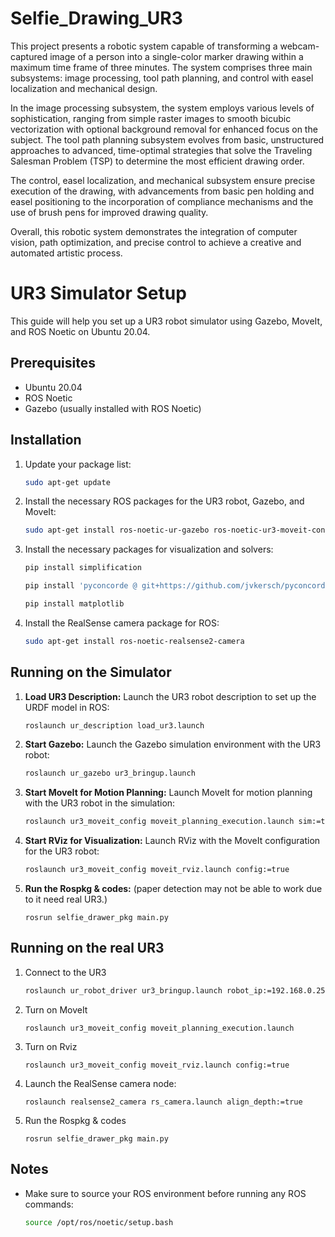# Selfie_Drawing_UR3
This project presents a robotic system capable of transforming a webcam-captured image of a person into a single-color marker drawing within a maximum time frame of three minutes. The system comprises three main subsystems: image processing, tool path planning, and control with easel localization and mechanical design.

In the image processing subsystem, the system employs various levels of sophistication, ranging from simple raster images to smooth bicubic vectorization with optional background removal for enhanced focus on the subject. The tool path planning subsystem evolves from basic, unstructured approaches to advanced, time-optimal strategies that solve the Traveling Salesman Problem (TSP) to determine the most efficient drawing order.

The control, easel localization, and mechanical subsystem ensure precise execution of the drawing, with advancements from basic pen holding and easel positioning to the incorporation of compliance mechanisms and the use of brush pens for improved drawing quality.

Overall, this robotic system demonstrates the integration of computer vision, path optimization, and precise control to achieve a creative and automated artistic process.


# UR3 Simulator Setup

This guide will help you set up a UR3 robot simulator using Gazebo, MoveIt, and ROS Noetic on Ubuntu 20.04.

## Prerequisites

- Ubuntu 20.04
- ROS Noetic
- Gazebo (usually installed with ROS Noetic)

## Installation

1. Update your package list:

   ```bash
   sudo apt-get update
   ```

2. Install the necessary ROS packages for the UR3 robot, Gazebo, and MoveIt:

   ```bash
   sudo apt-get install ros-noetic-ur-gazebo ros-noetic-ur3-moveit-config ros-noetic-moveit
   ```

2. Install the necessary packages for visualization and solvers:

   ```bash
   pip install simplification

   pip install 'pyconcorde @ git+https://github.com/jvkersch/pyconcorde'

   pip install matplotlib

   ```
   
3. Install the RealSense camera package for ROS:

   ```bash
   sudo apt-get install ros-noetic-realsense2-camera
   ```
   
## Running on the Simulator

1. **Load UR3 Description:**
   Launch the UR3 robot description to set up the URDF model in ROS:

   ```bash
   roslaunch ur_description load_ur3.launch
   ```

2. **Start Gazebo:**
   Launch the Gazebo simulation environment with the UR3 robot:

   ```bash
   roslaunch ur_gazebo ur3_bringup.launch
   ```

3. **Start MoveIt for Motion Planning:**
   Launch MoveIt for motion planning with the UR3 robot in the simulation:

   ```bash
   roslaunch ur3_moveit_config moveit_planning_execution.launch sim:=true
   ```

4. **Start RViz for Visualization:**
   Launch RViz with the MoveIt configuration for the UR3 robot:

   ```bash
   roslaunch ur3_moveit_config moveit_rviz.launch config:=true
   ```

5. **Run the Rospkg & codes:** (paper detection may not be able to work due to it need real UR3.)
   ```commandline
   rosrun selfie_drawer_pkg main.py
   ```
   
## Running on the real UR3

1. Connect to the UR3
   ```bash
   roslaunch ur_robot_driver ur3_bringup.launch robot_ip:=192.168.0.250
   ```
2. Turn on MoveIt
   ```commandline
   roslaunch ur3_moveit_config moveit_planning_execution.launch 
   ```
3. Turn on Rviz
   ```commandline
   roslaunch ur3_moveit_config moveit_rviz.launch config:=true
   ```

4. Launch the RealSense camera node:

   ```commandline
   roslaunch realsense2_camera rs_camera.launch align_depth:=true
   ```
   
5. Run the Rospkg & codes
   ```commandline
   rosrun selfie_drawer_pkg main.py
   ```
   
## Notes

- Make sure to source your ROS environment before running any ROS commands:

  ```bash
  source /opt/ros/noetic/setup.bash
  ```

